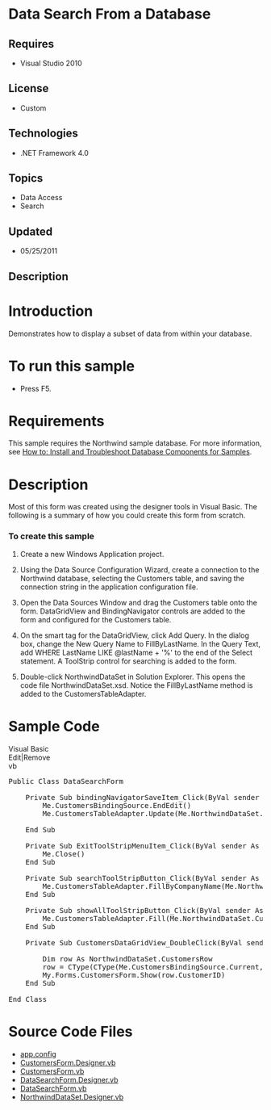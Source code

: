 # Data Search From a Database
## Requires
- Visual Studio 2010
## License
- Custom
## Technologies
- .NET Framework 4.0
## Topics
- Data Access
- Search
## Updated
- 05/25/2011
## Description

<h1>Introduction</h1>
<p><span id="ctl00_ctl00_Content_TabContentPanel_Content_wikiSourceLabel">Demonstrates how to display a subset of data from within your database.</span></p>
<h1 class="procedureSubHeading">To run this sample</h1>
<div class="subSection">
<ul>
<li>
<p>Press F5.</p>
</li></ul>
</div>
<h1 class="heading"><span>Requirements</span></h1>
<div class="section" id="requirementsTitleSection">
<p>This sample requires the Northwind sample database. For more information, see <a href="http://msdn.microsoft.com/en-us/library/5ey0sd99%28VS.80%29.aspx" target="_blank">
How to: Install and Troubleshoot Database Components for Samples</a>.</p>
</div>
<h1>Description</h1>
<p>Most of this form was created using the designer tools in Visual Basic. The following is a summary of how you could create this form from scratch.</p>
<h3 class="procedureSubHeading">To create this sample</h3>
<div class="subSection">
<ol>
<li>
<p>Create a new <span class="ui">Windows Application</span> project.</p>
</li><li>
<p>Using the Data Source Configuration Wizard, create a connection to the Northwind database, selecting the
<span class="code">Customers</span> table, and saving the connection string in the application configuration file.</p>
</li><li>
<p>Open the Data Sources Window and drag the <span class="code">Customers</span> table onto the form. DataGridView and BindingNavigator controls are added to the form and configured for the
<span class="code">Customers</span> table.</p>
</li><li>
<p>On the smart tag for the DataGridView, click <span class="ui">Add Query</span>. In the dialog box, change the
<span class="ui">New Query Name</span> to <span class="input">FillByLastName</span>. In the
<span class="ui">Query Text</span>, add <span class="code">WHERE LastName LIKE @lastName &#43; '%'</span> to the end of the
<span class="code">Select</span> statement. A ToolStrip control for searching is added to the form.</p>
</li><li>
<p>Double-click <span class="ui">NorthwindDataSet</span> in <span class="ui">
Solution Explorer</span>. This opens the code file NorthwindDataSet.xsd. Notice the
<span class="code">FillByLastName</span> method is added to the CustomersTableAdapter.</p>
</li></ol>
</div>
<h1>Sample Code</h1>
<div class="scriptcode">
<div class="pluginEditHolder" pluginCommand="mceScriptCode">
<div class="title"><span>Visual Basic</span></div>
<div class="pluginLinkHolder"><span class="pluginEditHolderLink">Edit</span>|<span class="pluginRemoveHolderLink">Remove</span></div>
<span class="hidden">vb</span>

<div class="preview">
<pre id="codePreview" class="vb"><span class="visualBasic__keyword">Public</span>&nbsp;<span class="visualBasic__keyword">Class</span>&nbsp;DataSearchForm&nbsp;
&nbsp;
&nbsp;&nbsp;&nbsp;&nbsp;<span class="visualBasic__keyword">Private</span>&nbsp;<span class="visualBasic__keyword">Sub</span>&nbsp;bindingNavigatorSaveItem_Click(<span class="visualBasic__keyword">ByVal</span>&nbsp;sender&nbsp;<span class="visualBasic__keyword">As</span>&nbsp;System.<span class="visualBasic__keyword">Object</span>,&nbsp;<span class="visualBasic__keyword">ByVal</span>&nbsp;e&nbsp;<span class="visualBasic__keyword">As</span>&nbsp;<a class="libraryLink" href="http://msdn.microsoft.com/en-US/library/System.EventArgs.aspx" target="_blank" title="Auto generated link to System.EventArgs">System.EventArgs</a>)&nbsp;<span class="visualBasic__keyword">Handles</span>&nbsp;bindingNavigatorSaveItem.Click&nbsp;
&nbsp;&nbsp;&nbsp;&nbsp;&nbsp;&nbsp;&nbsp;&nbsp;<span class="visualBasic__keyword">Me</span>.CustomersBindingSource.EndEdit()&nbsp;
&nbsp;&nbsp;&nbsp;&nbsp;&nbsp;&nbsp;&nbsp;&nbsp;<span class="visualBasic__keyword">Me</span>.CustomersTableAdapter.Update(<span class="visualBasic__keyword">Me</span>.NorthwindDataSet.Customers)&nbsp;
&nbsp;
&nbsp;&nbsp;&nbsp;&nbsp;<span class="visualBasic__keyword">End</span>&nbsp;<span class="visualBasic__keyword">Sub</span>&nbsp;
&nbsp;
&nbsp;&nbsp;&nbsp;&nbsp;<span class="visualBasic__keyword">Private</span>&nbsp;<span class="visualBasic__keyword">Sub</span>&nbsp;ExitToolStripMenuItem_Click(<span class="visualBasic__keyword">ByVal</span>&nbsp;sender&nbsp;<span class="visualBasic__keyword">As</span>&nbsp;System.<span class="visualBasic__keyword">Object</span>,&nbsp;<span class="visualBasic__keyword">ByVal</span>&nbsp;e&nbsp;<span class="visualBasic__keyword">As</span>&nbsp;<a class="libraryLink" href="http://msdn.microsoft.com/en-US/library/System.EventArgs.aspx" target="_blank" title="Auto generated link to System.EventArgs">System.EventArgs</a>)&nbsp;<span class="visualBasic__keyword">Handles</span>&nbsp;ExitToolStripMenuItem.Click&nbsp;
&nbsp;&nbsp;&nbsp;&nbsp;&nbsp;&nbsp;&nbsp;&nbsp;<span class="visualBasic__keyword">Me</span>.Close()&nbsp;
&nbsp;&nbsp;&nbsp;&nbsp;<span class="visualBasic__keyword">End</span>&nbsp;<span class="visualBasic__keyword">Sub</span>&nbsp;
&nbsp;
&nbsp;&nbsp;&nbsp;&nbsp;<span class="visualBasic__keyword">Private</span>&nbsp;<span class="visualBasic__keyword">Sub</span>&nbsp;searchToolStripButton_Click(<span class="visualBasic__keyword">ByVal</span>&nbsp;sender&nbsp;<span class="visualBasic__keyword">As</span>&nbsp;System.<span class="visualBasic__keyword">Object</span>,&nbsp;<span class="visualBasic__keyword">ByVal</span>&nbsp;e&nbsp;<span class="visualBasic__keyword">As</span>&nbsp;<a class="libraryLink" href="http://msdn.microsoft.com/en-US/library/System.EventArgs.aspx" target="_blank" title="Auto generated link to System.EventArgs">System.EventArgs</a>)&nbsp;<span class="visualBasic__keyword">Handles</span>&nbsp;searchToolStripButton.Click&nbsp;
&nbsp;&nbsp;&nbsp;&nbsp;&nbsp;&nbsp;&nbsp;&nbsp;<span class="visualBasic__keyword">Me</span>.CustomersTableAdapter.FillByCompanyName(<span class="visualBasic__keyword">Me</span>.NorthwindDataSet.Customers,&nbsp;searchToolStripTextBox.Text)&nbsp;
&nbsp;&nbsp;&nbsp;&nbsp;<span class="visualBasic__keyword">End</span>&nbsp;<span class="visualBasic__keyword">Sub</span>&nbsp;
&nbsp;
&nbsp;&nbsp;&nbsp;&nbsp;<span class="visualBasic__keyword">Private</span>&nbsp;<span class="visualBasic__keyword">Sub</span>&nbsp;showAllToolStripButton_Click(<span class="visualBasic__keyword">ByVal</span>&nbsp;sender&nbsp;<span class="visualBasic__keyword">As</span>&nbsp;System.<span class="visualBasic__keyword">Object</span>,&nbsp;<span class="visualBasic__keyword">ByVal</span>&nbsp;e&nbsp;<span class="visualBasic__keyword">As</span>&nbsp;<a class="libraryLink" href="http://msdn.microsoft.com/en-US/library/System.EventArgs.aspx" target="_blank" title="Auto generated link to System.EventArgs">System.EventArgs</a>)&nbsp;<span class="visualBasic__keyword">Handles</span>&nbsp;showAllToolStripButton.Click&nbsp;
&nbsp;&nbsp;&nbsp;&nbsp;&nbsp;&nbsp;&nbsp;&nbsp;<span class="visualBasic__keyword">Me</span>.CustomersTableAdapter.Fill(<span class="visualBasic__keyword">Me</span>.NorthwindDataSet.Customers)&nbsp;
&nbsp;&nbsp;&nbsp;&nbsp;<span class="visualBasic__keyword">End</span>&nbsp;<span class="visualBasic__keyword">Sub</span>&nbsp;
&nbsp;
&nbsp;&nbsp;&nbsp;&nbsp;<span class="visualBasic__keyword">Private</span>&nbsp;<span class="visualBasic__keyword">Sub</span>&nbsp;CustomersDataGridView_DoubleClick(<span class="visualBasic__keyword">ByVal</span>&nbsp;sender&nbsp;<span class="visualBasic__keyword">As</span>&nbsp;<span class="visualBasic__keyword">Object</span>,&nbsp;<span class="visualBasic__keyword">ByVal</span>&nbsp;e&nbsp;<span class="visualBasic__keyword">As</span>&nbsp;<a class="libraryLink" href="http://msdn.microsoft.com/en-US/library/System.EventArgs.aspx" target="_blank" title="Auto generated link to System.EventArgs">System.EventArgs</a>)&nbsp;<span class="visualBasic__keyword">Handles</span>&nbsp;CustomersDataGridView.DoubleClick&nbsp;
&nbsp;
&nbsp;&nbsp;&nbsp;&nbsp;&nbsp;&nbsp;&nbsp;&nbsp;<span class="visualBasic__keyword">Dim</span>&nbsp;row&nbsp;<span class="visualBasic__keyword">As</span>&nbsp;NorthwindDataSet.CustomersRow&nbsp;
&nbsp;&nbsp;&nbsp;&nbsp;&nbsp;&nbsp;&nbsp;&nbsp;row&nbsp;=&nbsp;<span class="visualBasic__keyword">CType</span>(<span class="visualBasic__keyword">CType</span>(<span class="visualBasic__keyword">Me</span>.CustomersBindingSource.Current,&nbsp;DataRowView).Row,&nbsp;NorthwindDataSet.CustomersRow)&nbsp;
&nbsp;&nbsp;&nbsp;&nbsp;&nbsp;&nbsp;&nbsp;&nbsp;My.Forms.CustomersForm.Show(row.CustomerID)&nbsp;
&nbsp;&nbsp;&nbsp;&nbsp;<span class="visualBasic__keyword">End</span>&nbsp;<span class="visualBasic__keyword">Sub</span>&nbsp;
&nbsp;
<span class="visualBasic__keyword">End</span>&nbsp;<span class="visualBasic__keyword">Class</span></pre>
</div>
</div>
</div>
<h1><span>Source Code Files</span></h1>
<ul>
<li><a href="http://code.msdn.microsoft.com/Data-Search-From-a-Database-90f2bacd/sourcecode?fileId=22492&pathId=1974932208">app.config</a>
</li><li><a href="http://code.msdn.microsoft.com/Data-Search-From-a-Database-90f2bacd/sourcecode?fileId=22492&pathId=1921370579">CustomersForm.Designer.vb</a>
</li><li><a href="http://code.msdn.microsoft.com/Data-Search-From-a-Database-90f2bacd/sourcecode?fileId=22492&pathId=1501887047">CustomersForm.vb</a>
</li><li><a href="http://code.msdn.microsoft.com/Data-Search-From-a-Database-90f2bacd/sourcecode?fileId=22492&pathId=1129575238">DataSearchForm.Designer.vb</a>
</li><li><a href="http://code.msdn.microsoft.com/Data-Search-From-a-Database-90f2bacd/sourcecode?fileId=22492&pathId=305185400">DataSearchForm.vb</a>
</li><li><a href="http://code.msdn.microsoft.com/Data-Search-From-a-Database-90f2bacd/sourcecode?fileId=22492&pathId=1115577975">NorthwindDataSet.Designer.vb</a>
</li></ul>
